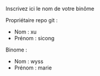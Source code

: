 Inscrivez ici le nom de votre binôme 

Propriétaire repo git :
- Nom : xu
- Prénom : sicong

Binome :
- Nom : wyss
- Prénom : marie
